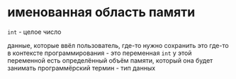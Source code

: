 # именованная область памяти

`int` - целое число

данные, которые ввёл пользователь, где-то нужно сохранить
это где-то в контексте программирования - это переменная `int`
у этой переменной есть определённый объём памяти, который она будет занимать
программёрский термин - тип данных
